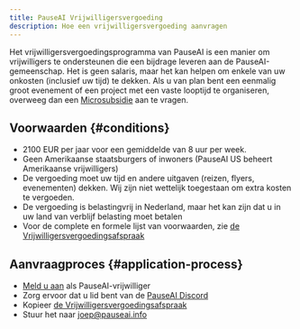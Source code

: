 ```yaml
---
title: PauseAI Vrijwilligersvergoeding
description: Hoe een vrijwilligersvergoeding aanvragen
---
```


Het vrijwilligersvergoedingsprogramma van PauseAI is een manier om vrijwilligers te ondersteunen die een bijdrage leveren aan de PauseAI-gemeenschap.
Het is geen salaris, maar het kan helpen om enkele van uw onkosten (inclusief uw tijd) te dekken.
Als u van plan bent een eenmalig groot evenement of een project met een vaste looptijd te organiseren, overweeg dan een [Microsubsidie](/microgrants) aan te vragen.

## Voorwaarden {#conditions}

- 2100 EUR per jaar voor een gemiddelde van 8 uur per week.
- Geen Amerikaanse staatsburgers of inwoners (PauseAI US beheert Amerikaanse vrijwilligers)
- De vergoeding moet uw tijd en andere uitgaven (reizen, flyers, evenementen) dekken. Wij zijn niet wettelijk toegestaan om extra kosten te vergoeden.
- De vergoeding is belastingvrij in Nederland, maar het kan zijn dat u in uw land van verblijf belasting moet betalen
- Voor de complete en formele lijst van voorwaarden, zie [de Vrijwilligersvergoedingsafspraak](https://docs.google.com/document/d/1HHgKsEj1fEpMEcYZXnZQ41tuXMLvwcbXqgrX1f2JxZc/edit)

## Aanvraagproces {#application-process}

- [Meld u aan](https://airtable.com/appWPTGqZmUcs3NWu/pag7ztLh27Omj5s2n/form) als PauseAI-vrijwilliger
- Zorg ervoor dat u lid bent van de [PauseAI Discord](https://discord.gg/X9TYc3vs7j)
- Kopieer [de Vrijwilligersvergoedingsafspraak](https://docs.google.com/document/d/1HHgKsEj1fEpMEcYZXnZQ41tuXMLvwcbXqgrX1f2JxZc/edit)
- Stuur het naar [joep@pauseai.info](mailto:joep@pauseai.info)